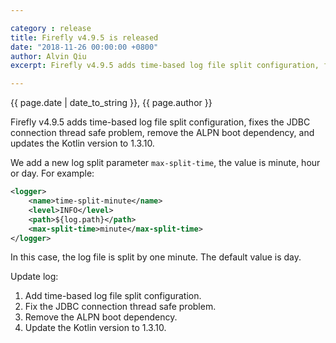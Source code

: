 ```yaml
---

category : release
title: Firefly v4.9.5 is released
date: "2018-11-26 00:00:00 +0800"
author: Alvin Qiu
excerpt: Firefly v4.9.5 adds time-based log file split configuration, fixes the JDBC connection thread safe problem, remove the ALPN boot dependency, and updates the Kotlin version to 1.3.10.  Please click view all to see the details.  

---
```

<p class="text-muted"> {{ page.date | date_to_string }}, {{ page.author }}</p>

Firefly v4.9.5 adds time-based log file split configuration, fixes the JDBC connection thread safe problem, remove the ALPN boot dependency, and updates the Kotlin version to 1.3.10.  

We add a new log split parameter `max-split-time`, the value is minute, hour or day. For example:
```xml
<logger>
    <name>time-split-minute</name>
    <level>INFO</level>
    <path>${log.path}</path>
    <max-split-time>minute</max-split-time>
</logger>
```
In this case, the log file is split by one minute. The default value is day.

Update log:
1. Add time-based log file split configuration.
2. Fix the JDBC connection thread safe problem.
3. Remove the ALPN boot dependency.
4. Update the Kotlin version to 1.3.10.
